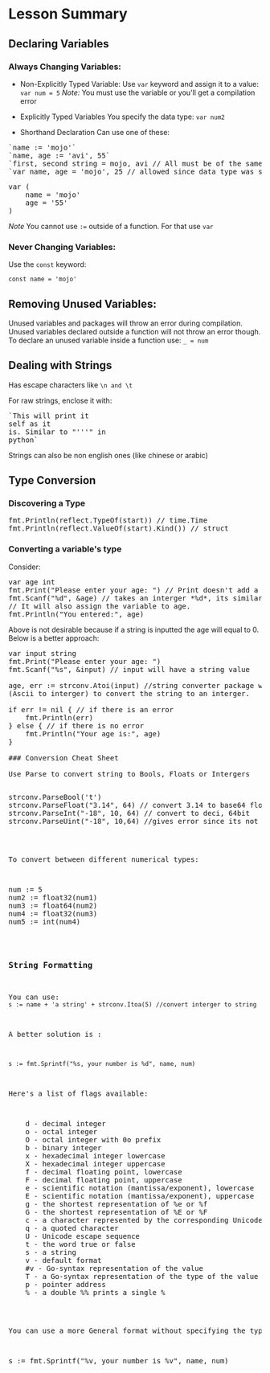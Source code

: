 # Lesson Summary

## Declaring Variables

### Always Changing Variables:

- Non-Explicitly Typed Variable:
Use `var` keyword and assign it to a value:
`var num = 5`
*Note:* You must use the variable or you'll get a compilation error

- Explicitly Typed Variables
You specify the data type:
`var num2`

- Shorthand Declaration
Can use one of these:
<pre>
`name := 'mojo'`
`name, age := 'avi', 55`
`first, second string = mojo, avi // All must be of the same type`
`var name, age = 'mojo', 25 // allowed since data type was specified`
</pre>

<pre>
var (
    name = 'mojo'
    age = '55'
)
</pre>

*Note* You cannot use `:=` outside of a function. For that use `var`

### Never Changing Variables:

Use the `const` keyword:

`const name = 'mojo'`

## Removing Unused Variables:

Unused variables and packages will throw an error during compilation. Unused
variables declared outside a function will not throw an error though. To
declare an unused variable inside a function use: `_ = num`

## Dealing with Strings

Has escape characters like `\n and \t`

For raw strings, enclose it with:

<pre>
`This will print it
self as it
is. Similar to "'''" in
python`
</pre>

Strings can also be non english ones (like chinese or arabic)

## Type Conversion

### Discovering a Type

<pre>
fmt.Println(reflect.TypeOf(start)) // time.Time
fmt.Println(reflect.ValueOf(start).Kind()) // struct
</pre>

### Converting a variable's type

Consider:
<pre>
var age int
fmt.Print("Please enter your age: ") // Print doesn't add a new line
fmt.Scanf("%d", &age) // takes an interger *%d*, its similar to input()
// It will also assign the variable to age.
fmt.Println("You entered:", age)
</pre>
Above is not desirable because if a string is inputted the age will equal to
0. Below is a better approach:

<pre>
var input string
fmt.Print("Please enter your age: ")
fmt.Scanf("%s", &input) // input will have a string value

age, err := strconv.Atoi(input) //string converter package with function Atoi
(Ascii to interger) to convert the string to an interger.

if err != nil { // if there is an error
    fmt.Println(err)
} else { // if there is no error
    fmt.Println("Your age is:", age)
}

### Conversion Cheat Sheet

Use Parse to convert string to Bools, Floats or Intergers

<pre>
strconv.ParseBool('t')
strconv.ParseFloat("3.14", 64) // convert 3.14 to base64 float
strconv.ParseInt("-18", 10, 64) // convert to deci, 64bit
strconv.ParseUint("-18", 10,64) //gives error since its not Unassigned int
</pre>

To convert between different numerical types:

<pre>
num := 5
num2 := float32(num1)
num3 := float64(num2)
num4 := float32(num3)
num5 := int(num4)
</pre>

### String Formatting

You can use:
`s := name + 'a string' + strconv.Itoa(5) //convert interger to string`

A better solution is :

`s := fmt.Sprintf("%s, your number is %d", name, num)`

Here's a list of flags available:
<pre>
    d - decimal integer
    o - octal integer
    O - octal integer with 0o prefix
    b - binary integer
    x - hexadecimal integer lowercase
    X - hexadecimal integer uppercase
    f - decimal floating point, lowercase
    F - decimal floating point, uppercase
    e - scientific notation (mantissa/exponent), lowercase
    E - scientific notation (mantissa/exponent), uppercase
    g - the shortest representation of %e or %f
    G - the shortest representation of %E or %F
    c - a character represented by the corresponding Unicode code point
    q - a quoted character
    U - Unicode escape sequence
    t - the word true or false
    s - a string
    v - default format
    #v - Go-syntax representation of the value
    T - a Go-syntax representation of the type of the value
    p - pointer address
    % - a double %% prints a single %
</pre>

You can use a more General format without specifying the type:

<pre>
s := fmt.Sprintf("%v, your number is %v", name, num)
</pre>

